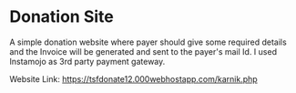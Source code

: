 # Donation Site

A simple donation website where payer should give some required details and the Invoice will be generated and sent to the payer's mail Id. I used Instamojo as 3rd party payment gateway.

Website Link: https://tsfdonate12.000webhostapp.com/karnik.php
